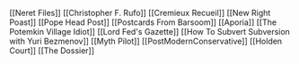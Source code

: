
[[Neret Files]]
[[Christopher F. Rufo]]
[[Cremieux Recueil]]
[[New Right Poast]]
[[Pope Head Post]]
[[Postcards From Barsoom]]
[[Aporia]]
[[The Potemkin Village Idiot]]
[[Lord Fed's Gazette]]
[[How To Subvert Subversion with Yuri Bezmenov]]
[[Myth Pilot]]
[[PostModernConservative]]
[[Holden Court]]
[[The Dossier]]

